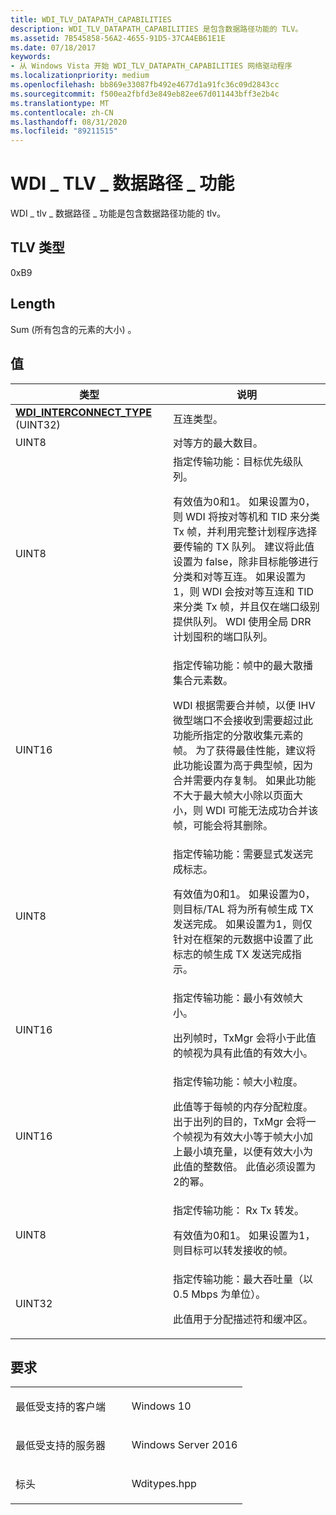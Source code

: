 ```yaml
---
title: WDI_TLV_DATAPATH_CAPABILITIES
description: WDI_TLV_DATAPATH_CAPABILITIES 是包含数据路径功能的 TLV。
ms.assetid: 7B545858-56A2-4655-91D5-37CA4EB61E1E
ms.date: 07/18/2017
keywords:
- 从 Windows Vista 开始 WDI_TLV_DATAPATH_CAPABILITIES 网络驱动程序
ms.localizationpriority: medium
ms.openlocfilehash: bb869e33087fb492e4677d1a91fc36c09d2843cc
ms.sourcegitcommit: f500ea2fbfd3e849eb82ee67d011443bff3e2b4c
ms.translationtype: MT
ms.contentlocale: zh-CN
ms.lasthandoff: 08/31/2020
ms.locfileid: "89211515"
---
```

# <a name="wdi_tlv_datapath_capabilities"></a>WDI \_ TLV \_ 数据路径 \_ 功能


WDI \_ tlv \_ 数据路径 \_ 功能是包含数据路径功能的 tlv。

## <a name="tlv-type"></a>TLV 类型


0xB9

## <a name="length"></a>Length


Sum (所有包含的元素的大小) 。

## <a name="values"></a>值


<table>
<colgroup>
<col width="50%" />
<col width="50%" />
</colgroup>
<thead>
<tr class="header">
<th>类型</th>
<th>说明</th>
</tr>
</thead>
<tbody>
<tr class="odd">
<td><a href="https://docs.microsoft.com/windows-hardware/drivers/ddi/dot11wdi/ne-dot11wdi-_wdi_interconnect_type" data-raw-source="[&lt;strong&gt;WDI_INTERCONNECT_TYPE&lt;/strong&gt;](/windows-hardware/drivers/ddi/dot11wdi/ne-dot11wdi-_wdi_interconnect_type)"><strong>WDI_INTERCONNECT_TYPE</strong></a> (UINT32) </td>
<td>互连类型。</td>
</tr>
<tr class="even">
<td>UINT8</td>
<td>对等方的最大数目。</td>
</tr>
<tr class="odd">
<td>UINT8</td>
<td>指定传输功能：目标优先级队列。
<p>有效值为0和1。 如果设置为0，则 WDI 将按对等机和 TID 来分类 Tx 帧，并利用完整计划程序选择要传输的 TX 队列。 建议将此值设置为 false，除非目标能够进行分类和对等互连。 如果设置为1，则 WDI 会按对等互连和 TID 来分类 Tx 帧，并且仅在端口级别提供队列。 WDI 使用全局 DRR 计划囤积的端口队列。</p></td>
</tr>
<tr class="even">
<td>UINT16</td>
<td>指定传输功能：帧中的最大散播集合元素数。
<p>WDI 根据需要合并帧，以便 IHV 微型端口不会接收到需要超过此功能所指定的分散收集元素的帧。 为了获得最佳性能，建议将此功能设置为高于典型帧，因为合并需要内存复制。 如果此功能不大于最大帧大小除以页面大小，则 WDI 可能无法成功合并该帧，可能会将其删除。</p></td>
</tr>
<tr class="odd">
<td>UINT8</td>
<td>指定传输功能：需要显式发送完成标志。
<p>有效值为0和1。 如果设置为0，则目标/TAL 将为所有帧生成 TX 发送完成。 如果设置为1，则仅针对在框架的元数据中设置了此标志的帧生成 TX 发送完成指示。</p></td>
</tr>
<tr class="even">
<td>UINT16</td>
<td>指定传输功能：最小有效帧大小。
<p>出列帧时，TxMgr 会将小于此值的帧视为具有此值的有效大小。</p></td>
</tr>
<tr class="odd">
<td>UINT16</td>
<td>指定传输功能：帧大小粒度。
<p>此值等于每帧的内存分配粒度。 出于出列的目的，TxMgr 会将一个帧视为有效大小等于帧大小加上最小填充量，以便有效大小为此值的整数倍。 此值必须设置为2的幂。</p></td>
</tr>
<tr class="even">
<td>UINT8</td>
<td>指定传输功能： Rx Tx 转发。
<p>有效值为0和1。 如果设置为1，则目标可以转发接收的帧。</p></td>
</tr>
<tr class="odd">
<td>UINT32</td>
<td>指定传输功能：最大吞吐量（以 0.5 Mbps 为单位）。
<p>此值用于分配描述符和缓冲区。</p></td>
</tr>
</tbody>
</table>

 

<a name="requirements"></a>要求
------------

<table>
<colgroup>
<col width="50%" />
<col width="50%" />
</colgroup>
<tbody>
<tr class="odd">
<td><p>最低受支持的客户端</p></td>
<td><p>Windows 10</p></td>
</tr>
<tr class="even">
<td><p>最低受支持的服务器</p></td>
<td><p>Windows Server 2016</p></td>
</tr>
<tr class="odd">
<td><p>标头</p></td>
<td>Wditypes.hpp</td>
</tr>
</tbody>
</table>

 

